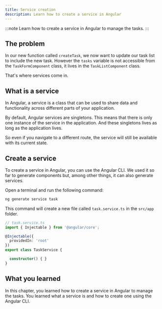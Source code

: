 ```yaml
---
title: Service creation
description: Learn how to create a service in Angular
---
```


:::note
Learn how to create a service in Angular to manage the tasks.
:::

## The problem

In our new function called `createTask`, we now want to update our task list to include the new task.
However the `tasks` variable is not accessible from the `TaskFormComponent` class, it lives in the `TaskListComponent` class.

That's where services come in.

## What is a service

In Angular, a service is a class that can be used to share data and functionality across different parts of your application.

By default, Angular services are singletons. This means that there is only one instance of the service in the application.
And these singletons lives as long as the application lives.

So even if you navigate to a different route, the service will still be available with its current state.

## Create a service

To create a service in Angular, you can use the Angular CLI.
We used it so far to generate components but, among other things, it can also generate services.

Open a terminal and run the following command:

```bash
ng generate service task
```

This command will create a new file called `task.service.ts` in the `src/app` folder.

```typescript
// task.service.ts
import { Injectable } from '@angular/core';

@Injectable({
  providedIn: 'root'
})
export class TaskService {

  constructor() { }
}
```

## What you learned

In this chapter, you learned how to create a service in Angular to manage the tasks. You learned what a service is and how to create one using the Angular CLI.

